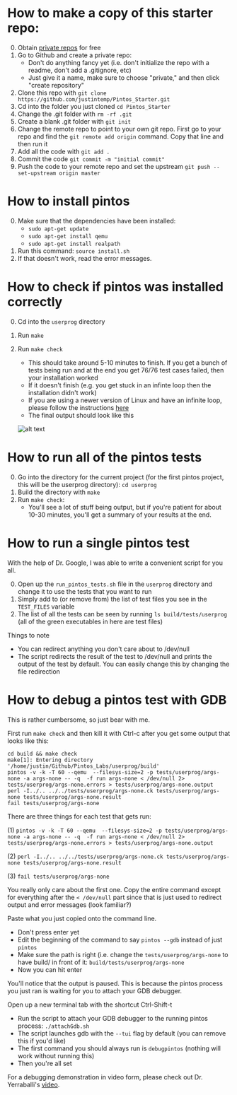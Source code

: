 # How to make a copy of this starter repo:

0. Obtain [private repos](https://help.github.com/articles/applying-for-a-student-developer-pack/) for free 
1. Go to Github and create a private repo:
   - Don't do anything fancy yet (i.e. don't initialize the repo with a readme, don't add a .gitignore, etc)
   - Just give it a name, make sure to choose "private," and then click "create repository"
2. Clone this repo with `git clone https://github.com/justintemp/Pintos_Starter.git`
3. Cd into the folder you just cloned `cd Pintos_Starter`
4. Change the .git folder with `rm -rf .git`
5. Create a blank .git folder with `git init`
5. Change the remote repo to point to your own git repo. First go to your repo and find the `git remote add origin` command. Copy that line and then run it
6. Add all the code with `git add .`
7. Commit the code `git commit -m "initial commit"`
8. Push the code to your remote repo and set the upstream `git push --set-upstream origin master`

# How to install pintos

0. Make sure that the dependencies have been installed:
   - `sudo apt-get update`
   - `sudo apt-get install qemu`
   - `sudo apt-get install realpath`
1. Run this command: `source install.sh`
2. If that doesn't work, read the error messages.

# How to check if pintos was installed correctly 

0. Cd into the `userprog` directory 
1. Run `make` 
2. Run `make check` 
   - This should take around 5-10 minutes to finish. If you get a bunch of tests being run and at the end you get 76/76 test cases failed, then your installation worked
   - If it doesn't finish (e.g. you get stuck in an infinte loop then the installation didn't work)
   - If you are using a newer version of Linux and have an infinite loop, please follow the instructions [here](https://github.com/justintemp/Pintos_Starter/blob/master/temp/PintosFixInfiniteLoop.md)
   - The final output should look like this
   
   ![alt text](https://github.com/justintemp/Pintos_Starter/raw/master/temp/PintosInstallSucess.png "Wow I can't believe you failed all of the tests")

# How to run all of the pintos tests

0. Go into the directory for the current project (for the first pintos project, this will be the userprog directory): `cd userprog`
1. Build the directory with `make`
2. Run `make check`:
   - You'll see a lot of stuff being output, but if you're patient for about 10-30 minutes, you'll get a summary of your results at the end.

# How to run a single pintos test

With the help of Dr. Google, I was able to write a convenient script for you all.

0. Open up the `run_pintos_tests.sh` file in the `userprog` directory and change it to use the tests that you want to run
1. Simply add to (or remove from) the list of test files you see in the `TEST_FILES` variable
2. The list of all the tests can be seen by running `ls build/tests/userprog` (all of the green executables in here are test files)

Things to note
   - You can redirect anything you don't care about to /dev/null
   - The script redirects the result of the test to /dev/null and prints the output of the test by default. You can easily change this by changing the file redirection

# How to debug a pintos test with GDB

This is rather cumbersome, so just bear with me.

First run `make check` and then kill it with Ctrl-c after you get some output that looks like this:

```
cd build && make check
make[1]: Entering directory '/home/justin/Github/Pintos_Labs/userprog/build'
pintos -v -k -T 60 --qemu  --filesys-size=2 -p tests/userprog/args-none -a args-none -- -q  -f run args-none < /dev/null 2> tests/userprog/args-none.errors > tests/userprog/args-none.output
perl -I../.. ../../tests/userprog/args-none.ck tests/userprog/args-none tests/userprog/args-none.result
fail tests/userprog/args-none
```

There are three things for each test that gets run:

(1)
`pintos -v -k -T 60 --qemu  --filesys-size=2 -p tests/userprog/args-none -a args-none -- -q  -f run args-none < /dev/null 2> tests/userprog/args-none.errors > tests/userprog/args-none.output`

(2)
`perl -I../.. ../../tests/userprog/args-none.ck tests/userprog/args-none tests/userprog/args-none.result`

(3)
`fail tests/userprog/args-none`

You really only care about the first one. Copy the entire command except for everything after the `< /dev/null` part since that is just used to redirect output and error messages (look familiar?)

Paste what you just copied onto the command line. 
   - Don't press enter yet
   - Edit the beginning of the command to say `pintos --gdb` instead of just `pintos`
   - Make sure the path is right (i.e. change the `tests/userprog/args-none` to have build/ in front of it: `build/tests/userprog/args-none`
   - Now you can hit enter

You'll notice that the output is paused. This is because the pintos process you just ran is waiting for you to attach your GDB debugger. 

Open up a new terminal tab with the shortcut Ctrl-Shift-t
   - Run the script to attach your GDB debugger to the running pintos process: `./attachGdb.sh`
   - The script launches gdb with the `--tui` flag by default (you can remove this if you'd like)
   - The first command you should always run is `debugpintos` (nothing will work without running this)
   - Then you're all set

For a debugging demonstration in video form, please check out Dr. Yerraballi's [video](https://utexas.app.box.com/s/2r357h16t4xc1xeg3kva69i754ie18yf). 
